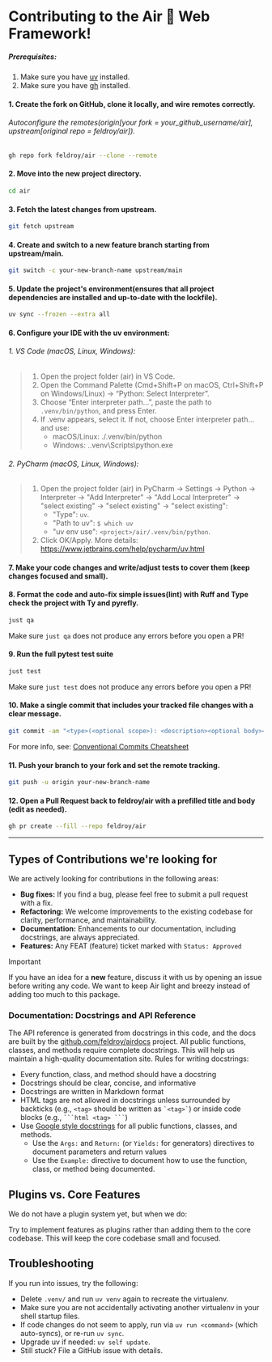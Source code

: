 # Contributing to the Air 💨 Web Framework!

##### Prerequisites:

1. Make sure you have [uv](https://docs.astral.sh/uv/getting-started/installation/#installing-uv) installed.
2. Make sure you have [gh](https://github.com/cli/cli#installation) installed.

#### 1. Create the fork on GitHub, clone it locally, and wire remotes correctly.

###### Autoconfigure the remotes(origin[your fork = your_github_username/air], upstream[original repo = feldroy/air]).

```bash
gh repo fork feldroy/air --clone --remote
```

#### 2. Move into the new project directory.

```bash
cd air
```

#### 3. Fetch the latest changes from upstream.

```bash
git fetch upstream
```

#### 4. Create and switch to a new feature branch starting from upstream/main.

```bash
git switch -c your-new-branch-name upstream/main
```

#### 5. Update the project's environment(ensures that all project dependencies are installed and up-to-date with the lockfile).

```bash
uv sync --frozen --extra all
```

#### 6. Configure your IDE with the uv environment:

###### 1. VS Code (macOS, Linux, Windows):

> 1. Open the project folder (air) in VS Code.
> 2. Open the Command Palette (Cmd+Shift+P on macOS, Ctrl+Shift+P on Windows/Linux) → “Python: Select Interpreter”.
> 3. Choose “Enter interpreter path…”, paste the path to `.venv/bin/python`, and press Enter.
> 4. If .venv appears, select it. If not, choose Enter interpreter path… and use:
>     - macOS/Linux: ./.venv/bin/python
>     - Windows: .\.venv\Scripts\python.exe

###### 2. PyCharm (macOS, Linux, Windows):

> 1. Open the project folder (air) in PyCharm → Settings → Python → Interpreter → "Add Interpreter"
>    → "Add Local Interpreter" → "select existing" → "select existing" → "select existing":
>    - "Type": `uv`.
>    - "Path to uv": `$ which uv`
>    - "uv env use": `<project>/air/.venv/bin/python`.
> 2. Click OK/Apply. More details: https://www.jetbrains.com/help/pycharm/uv.html

#### 7. Make your code changes and write/adjust tests to cover them (keep changes focused and small).

#### 8. Format the code and auto-fix simple issues(lint) with Ruff and Type check the project with Ty and pyrefly.

```bash
just qa
```

Make sure `just qa` does not produce any errors before you open a PR!

#### 9. Run the full pytest test suite

```bash
just test
```

Make sure `just test` does not produce any errors before you open a PR!

#### 10. Make a single commit that includes your tracked file changes with a clear message.

```bash
git commit -am "<type>(<optional scope>): <description><optional body><optional footer>"
```

For more info, see: [Conventional Commits Cheatsheet](https://gist.github.com/qoomon/5dfcdf8eec66a051ecd85625518cfd13)

#### 11. Push your branch to your fork and set the remote tracking.

```bash
git push -u origin your-new-branch-name
```

#### 12. Open a Pull Request back to feldroy/air with a prefilled title and body (edit as needed).

```bash
gh pr create --fill --repo feldroy/air
```

---

## Types of Contributions we're looking for

We are actively looking for contributions in the following areas:

* **Bug fixes:** If you find a bug, please feel free to submit a pull request with a fix.
* **Refactoring:** We welcome improvements to the existing codebase for clarity, performance, and maintainability.
* **Documentation:** Enhancements to our documentation, including docstrings, are always appreciated.
* **Features:** Any FEAT (feature) ticket marked with `Status: Approved`

> [!IMPORTANT]
> If you have an idea for a **new** feature, discuss it with us by opening an issue before writing any code. We want to
> keep Air light and breezy instead of adding too much to this package.

### Documentation: Docstrings and API Reference

The API reference is generated from docstrings in this code, and the docs are built by
the [github.com/feldroy/airdocs](https://github.com/feldroy/airdocs) project. All public functions, classes, and methods
require complete docstrings. This will help us maintain a high-quality documentation site. Rules for writing docstrings:

- Every function, class, and method should have a docstring
- Docstrings should be clear, concise, and informative
- Docstrings are written in Markdown format
- HTML tags are not allowed in docstrings unless surrounded by backticks (e.g., `<tag>` should be written as
  `` `<tag>` ``) or inside code blocks (e.g., ```` ```html <tag> ``` ````)
- Use [Google style docstrings](https://google.github.io/styleguide/pyguide.html#38-comments-and-docstrings) for all
  public functions, classes, and methods.
    - Use the `Args:` and `Return:` (or `Yields:` for generators) directives to document parameters and return values
    - Use the `Example:` directive to document how to use the function, class, or method being documented.

## Plugins vs. Core Features

We do not have a plugin system yet, but when we do:

Try to implement features as plugins rather than adding them to the core codebase. This will keep the core codebase
small and focused.

## Troubleshooting

If you run into issues, try the following:

* Delete `.venv/` and run `uv venv` again to recreate the virtualenv.
* Make sure you are not accidentally activating another virtualenv in your shell startup files.
* If code changes do not seem to apply, run via `uv run <command>` (which auto-syncs), or re-run `uv sync`.
* Upgrade uv if needed: `uv self update`.
* Still stuck? File a GitHub issue with details.
